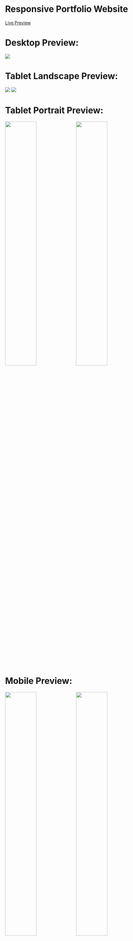 # Responsive Portfolio Website
[Live Preview](https://ralitsavoronevska.github.io/modern_portfolio/)

# Desktop Preview:
<img src="dist/img/modern_portfolio_desktop_preview.jpg" />

# Tablet Landscape Preview:
<img src="dist/img/modern_portfolio_tablet_preview_landscape_1.png"/>
<img src="dist/img/modern_portfolio_tablet_preview_landscape_2.png"/>

# Tablet Portrait Preview:
<img src="dist/img/modern_portfolio_tablet_preview_portrait_1.png" width="45%" height="45%" />
<img src="dist/img/modern_portfolio_tablet_preview_portrait_2.png" width="45%" height="45%" />

# Mobile Preview:
<img src="dist/img/modern_portfolio_mobile_preview_1.jpg" width="45%" height="45%" />
<img src="dist/img/modern_portfolio_mobile_preview_2.jpg" width="45%" height="45%" />

# Built with:
* HTML5, CSS3 (Grid template areas, Flex, transitions, etc.), SASS (mixins, etc.), Vanilla JS
* [Google Fonts](https://fonts.google.com/)
* [Font Awesome 5.9.0](https://fontawesome.com/changelog/latest)

# Browser support:
(Last updated and tested: 22/06/2020)
* Chrome 83.0.4103.116 (Official Build) (64-bit)
* Firefox 77.0.1 (64-bit)
* Opera 68.0.3618.173
* IE Microsoft Edge 83.0.478.56 (Official build) (64-bit)

# Tools used:
* Photoshop CC 2020
* [CSS filter generator to convert from black to target hex color [SVGs]](https://codepen.io/sosuke/pen/Pjoqqp)
* [W3C HTML Validator](https://validator.w3.org/)
* [W3C CSS Validator](https://jigsaw.w3.org/css-validator/)
* [LightHouse Audit](https://developers.google.com/web/tools/lighthouse/)
* [PageSpeed Insights Audit](https://developers.google.com/speed/pagespeed/insights/)

# Chrome LightHouse Audit

* Desktop & Mobile:
<img src="dist/img/modern_portfolio_desktop_&_mobile_LightHouse_Audit.jpg" />

# PageSpeed Insights Results

* Desktop:
<img src="dist/img/PageSpeed_Insights_desktop.jpg" />

* Mobile:
<img src="dist/img/PageSpeed_Insights_mobile.jpg" />

# Resources used:

# Logo:
* [Smoke Logo Tutorial Article](http://dezcorb.com/how-to-create-a-smoke-logo-in-photoshop-cs6-smoke-alphabet-logo/)
* [Smoke Logo YouTube Tutorial](https://www.youtube.com/watch?time_continue=1&v=BuDmeErQXqQ)

# Traversy Media:
* [Responsive Portfolio Website Project YouTube Series Tutorial](https://www.youtube.com/watch?v=gYzHS-n2gqU&list=PLillGF-RfqbYoGoCjKoMOkVznV6aSXKzU)
* [Responsive Portfolio Website Project in GitHub](https://github.com/bradtraversy/modern_portfolio)
* [Pure JavaScript Type Writer Effect YouTube Tutorial](https://www.youtube.com/watch?v=POX3dT-pB4E)
* [Pure JavaScript Type Writer Effect Project in CodePen](https://codepen.io/bradtraversy/pen/jeNjwP)